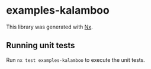 # examples-kalamboo

This library was generated with [Nx](https://nx.dev).

## Running unit tests

Run `nx test examples-kalamboo` to execute the unit tests.
